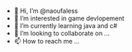 - 👋 Hi, I’m @naoufaless
- 👀 I’m interested in game devlopement
- 🌱 I’m currently learning java and c# 
- 💞️ I’m looking to collaborate on ...
- 📫 How to reach me ...

<!---
naoufaless/naoufaless is a ✨ special ✨ repository because its `README.md` (this file) appears on your GitHub profile.
You can click the Preview link to take a look at your changes.
--->
